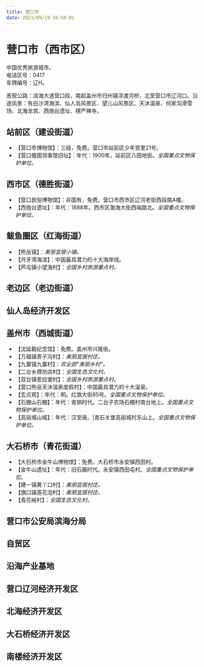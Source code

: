 ```yaml
---
title: 营口市  
date: 2021/09/19 16:58:01  
---
```

  
# 营口市（西市区）  
中国优秀旅游城市。  
电话区号：0417  
车牌编号：辽H。  

景观公路：滨海大道营口段，南起盖州市归州镇浮渡河桥，北至营口市辽河口。沿途风景：有白沙湾海滨、仙人岛风景区、望儿山风景区、天沐温泉、何家沟滑雪场、北海龙宫、西炮台遗址、楞严禅寺。  

## 站前区（建设街道）  
* 【营口市博物馆】：三级，免费。营口市站前区少年宫里21号。  
* 【营口俄国领事馆旧址】：年代：1900年。站前区八田地街。*全国重点文物保护单位。*   
## 西市区（德胜街道）  
* 【营口民俗博物馆】：非国有，免费。营口市西市区辽河老街西段南A楼。  
* 【西炮台遗址】：年代：1888年。西市区渤海大街西端路北。*全国重点文物保护单位。*    
## 鲅鱼圈区（红海街道）  
* 【熊岳镇】：*美丽宜居小镇。*  
* 【月牙湾海滨】：中国最具潜力的十大海岸线。  
* 【芦屯镇小望海村】：*全国乡村旅游重点村。*  

## 老边区（老边街道）  

## 仙人岛经济开发区  

## 盖州市（西城街道）  
* 【沈延毅纪念馆】：免费。盖州市兴隆街。  
* 【万福镇贵子沟村】：*美丽宜居村庄。*  
* 【九寨镇九寨村】：*农业部“美丽乡村”。*  
* 【二台乡牌坊店村】：*全国生态文化村。*  
* 【双台镇思拉堡村】：*全国乡村旅游重点村。*  
* 【营口熊岳天沐温泉度假村】：中国最具潜力的十大温泉。  
* 【玄贞观】：年代：明。红旗大街85号。*全国重点文物保护单位。*    
* 【石棚山石棚】：年代：青铜时代。二台子农场石棚村南台地上。*全国重点文物保护单位。*    
* 【高丽城山城】：年代：汉至唐。|青石关堡高丽城村东山上。*全国重点文物保护单位。*    
## 大石桥市（青花街道）  
* 【大石桥市金牛山博物馆】：免费。大石桥市永安镇西田村。  
* 【金牛山遗址】：年代：旧石器时代。永安镇西田屯村。*全国重点文物保护单位。*    
* 【建一镇黄丫口村】：*美丽宜居村庄。*  
* 【旗口镇莲花泡村】：*美丽宜居村庄。*  
* 【青花峪村】：*全国生态文化村。*  

## 营口市公安局滨海分局  

## 自贸区  

## 沿海产业基地  

## 营口辽河经济开发区  

## 北海经济开发区  

## 大石桥经济开发区  

## 南楼经济开发区  
